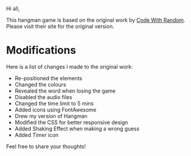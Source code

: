 Hi all,

This hangman game is based on the original work by [Code With Random](https://www.codewithrandom.com/). Please visit their site for the original version.

# Modifications

Here is a list of changes I made to the original work:

- Re-positioned the elements
- Changed the colours
- Revealed the word when losing the game
- Disabled the audio files
- Changed the time limit to 5 mins
- Added icons using FontAwesome
- Drew my version of Hangman
- Modified the CSS for better responsive design
- Added Shaking Effect when making a wrong guess
- Added Timer icon

Feel free to share your thoughts!
